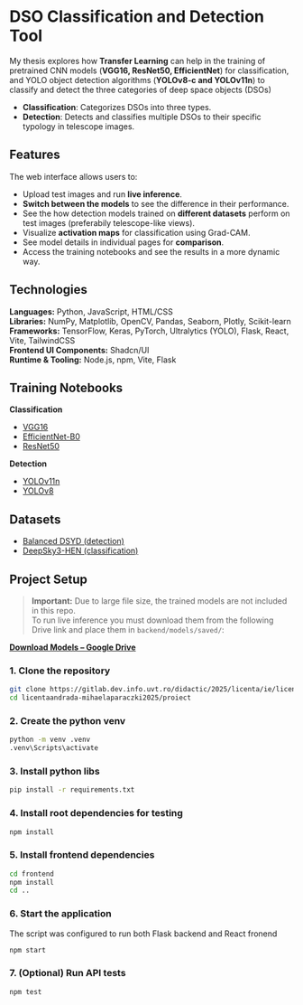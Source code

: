 # DSO Classification and Detection Tool

My thesis explores how **Transfer Learning** can help in the training of pretrained CNN models (**VGG16, ResNet50, EfficientNet**) for classification, and YOLO object detection algorithms (**YOLOv8-c and YOLOv11n**) to classify and detect the three categories of deep space objects (DSOs)
- **Classification**: Categorizes DSOs into three types.
- **Detection**: Detects and classifies multiple DSOs to their specific typology in telescope images.


## Features

The web interface allows users to:
- Upload test images and run **live inference**.
- **Switch between the models** to see the difference in their performance.
- See the how detection models trained on **different datasets** perform on test images (preferabily telescope-like views).
- Visualize **activation maps** for classification using Grad-CAM.
- See model details in individual pages for **comparison**.
- Access the training notebooks and see the results in a more dynamic way.
  

## Technologies

**Languages:** Python, JavaScript, HTML/CSS  
**Libraries:** NumPy, Matplotlib, OpenCV, Pandas, Seaborn, Plotly, Scikit-learn  
**Frameworks:** TensorFlow, Keras, PyTorch, Ultralytics (YOLO), Flask, React, Vite, TailwindCSS  
**Frontend UI Components:** Shadcn/UI  
**Runtime & Tooling:** Node.js, npm, Vite, Flask 


## Training Notebooks

**Classification**  
- [VGG16](https://colab.research.google.com/drive/1JhN31vFhbX7yZKAzIjW6Ll_-CKVLuaJN?usp=sharing)  
- [EfficientNet-B0](https://colab.research.google.com/drive/1QPgiamn--HrZYts9vc0mm6dops6s4U2n?usp=sharing)  
- [ResNet50](https://colab.research.google.com/drive/1kfun5ulki8t3s-sRT4EjR8_XYxEbp5p8?usp=sharing)

**Detection**  
- [YOLOv11n](https://www.kaggle.com/code/andradaparaczki/yolo11n)  
- [YOLOv8](https://www.kaggle.com/code/andradaparaczki/yolov8)


## Datasets

- [Balanced DSYD (detection)](https://kaggle.com/datasets/46b6bd726580e1ced264c2b6ee9a8605d192d4cbf4984a2e3d9cd6882d28e204)  
- [DeepSky3-HEN (classification)](https://kaggle.com/datasets/a2cb6615c3d14d29d4b87ff121a52aa7140b7674901aaffd0832cc2d8eb04b34)


## Project Setup

> **Important:** Due to large file size, the trained models are not included in this repo.  
> To run live inference you must download them from the following Drive link and place them in `backend/models/saved/`:

**[Download Models – Google Drive](https://drive.google.com/drive/folders/1-ej5x-bYREaf6SJZv2JmXCB6z3UgybRO?usp=sharing)**


### 1. Clone the repository

```bash
git clone https://gitlab.dev.info.uvt.ro/didactic/2025/licenta/ie/licentaandrada-mihaelaparaczki2025.git
cd licentaandrada-mihaelaparaczki2025/proiect
```

### 2. Create the python venv
```bash
python -m venv .venv
.venv\Scripts\activate
```

### 3. Install python libs
```bash
pip install -r requirements.txt
```
### 4. Install root dependencies for testing
```bash
npm install
```
### 5. Install frontend dependencies
```bash
cd frontend
npm install
cd ..
```
### 6. Start the application  
The script was configured to run both Flask backend and React fronend
```bash
npm start
```
### 7. (Optional) Run API tests
```bash
npm test
```
